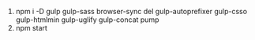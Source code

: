 1. npm i -D gulp gulp-sass browser-sync del gulp-autoprefixer gulp-csso gulp-htmlmin gulp-uglify gulp-concat pump
2. npm start
